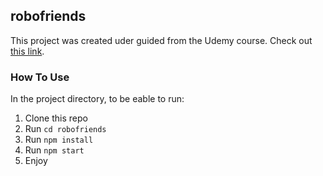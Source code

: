## robofriends
This project was created uder guided from the Udemy course. Check out [this link](https://kiritojx.github.io/robofriends/).
### How To Use
In the project directory, to be eable to run:
1. Clone this repo
2. Run `cd robofriends`
3. Run `npm install`
4. Run `npm start`
5. Enjoy


